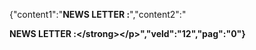 {"content1":"**NEWS LETTER :**","content2":"<p><strong>NEWS LETTER :<\/strong><\/p>","veld":"12","pag":"0"}